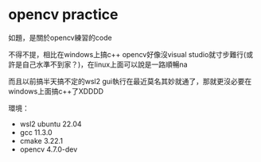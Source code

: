 # opencv practice

如題，是關於opencv練習的code

不得不提，相比在windows上搞c++ opencv好像沒visual studio就寸步難行(或許是自己水準不到家？)，在linux上面可以說是一路順暢na

而且以前搞半天搞不定的wsl2 gui執行在最近莫名其妙就通了，那就更沒必要在windows上面搞c++了XDDDD

環境：
 - wsl2 ubuntu 22.04
 - gcc 11.3.0
 - cmake 3.22.1
 - opencv 4.7.0-dev